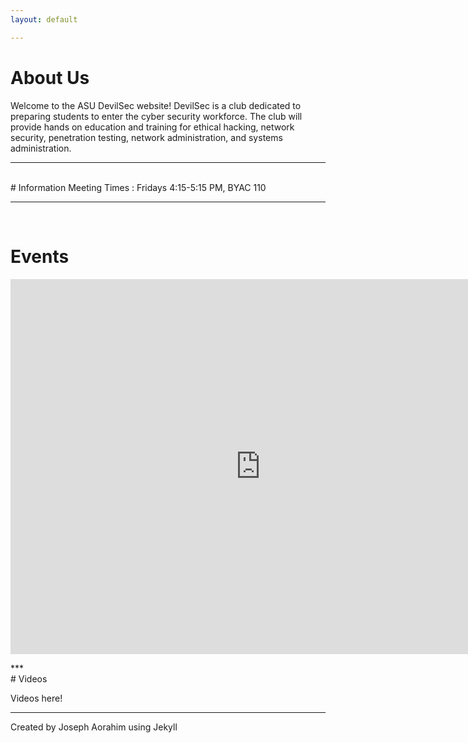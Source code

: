```yaml
---
layout: default

---
```

# About Us

Welcome to the ASU DevilSec website! DevilSec is a club dedicated to preparing students to enter the cyber security workforce. The club will provide hands on education and training for ethical hacking, network security, penetration testing, network administration, and systems administration.



***
<br>
# Information
Meeting Times :      Fridays 4:15-5:15 PM, BYAC 110

***
<br>

# Events
<p align="center">
<iframe src="https://calendar.google.com/calendar/embed?height=600&amp;wkst=1&amp;bgcolor=%23ffffff&amp;ctz=America%2FPhoenix&amp;src=bGlvbGdzYThocTg5ZzE4MXY0ZnYyZ2E1N2dAZ3JvdXAuY2FsZW5kYXIuZ29vZ2xlLmNvbQ&amp;src=ZW4udXNhI2hvbGlkYXlAZ3JvdXAudi5jYWxlbmRhci5nb29nbGUuY29t&amp;src=YXN1LmVkdV9udm9mYmZrMDk4amJhcmRkY2QxOXFiYWluOEBncm91cC5jYWxlbmRhci5nb29nbGUuY29t&amp;color=%237986CB&amp;color=%234285F4&amp;color=%23E67C73" style="border-width:0" width="800" height="600" frameborder="0" scrolling="no"></iframe></p>
***
<br>
# Videos

<!--login credentials: admin:m@st3rp@ssw0rd -->

Videos here!

***

Created by Joseph Aorahim using Jekyll

